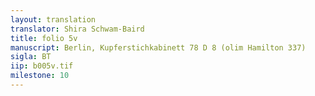 ```yaml
---
layout: translation
translator: Shira Schwam-Baird
title: folio 5v
manuscript: Berlin, Kupferstichkabinett 78 D 8 (olim Hamilton 337)
sigla: BT
iip: b005v.tif
milestone: 10
---
```

